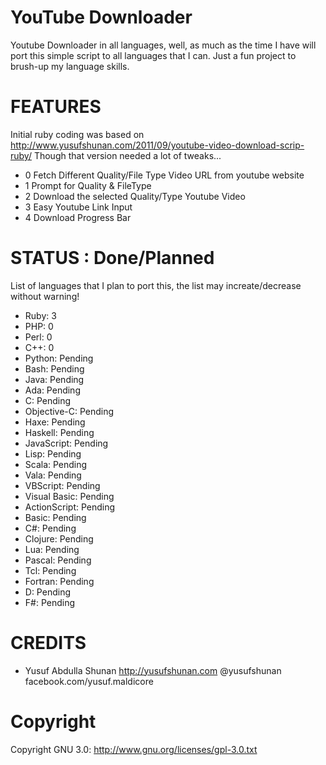 YouTube Downloader
====================
Youtube Downloader in all languages, well, as much as the time I have will port this simple script to all languages that I can. 
Just a fun project to brush-up my language skills.

FEATURES
=========
Initial ruby coding was based on http://www.yusufshunan.com/2011/09/youtube-video-download-scrip-ruby/
Though that version needed a lot of tweaks...

* 0 Fetch Different Quality/File Type Video URL from youtube website
* 1 Prompt for Quality & FileType
* 2 Download the selected Quality/Type Youtube Video
* 3 Easy Youtube Link Input
* 4 Download Progress Bar

STATUS : Done/Planned
=======================
List of languages that I plan to port this, the list may increate/decrease without warning!

- Ruby: 3
- PHP: 0
- Perl: 0
- C++: 0
- Python: Pending
- Bash: Pending
- Java: Pending
- Ada: Pending
- C: Pending
- Objective-C: Pending
- Haxe: Pending
- Haskell: Pending
- JavaScript: Pending
- Lisp: Pending
- Scala: Pending
- Vala: Pending
- VBScript: Pending
- Visual Basic: Pending
- ActionScript: Pending
- Basic: Pending
- C#: Pending
- Clojure: Pending
- Lua: Pending
- Pascal: Pending
- Tcl: Pending
- Fortran: Pending
- D: Pending
- F#: Pending


CREDITS
=========
- Yusuf Abdulla Shunan http://yusufshunan.com @yusufshunan facebook.com/yusuf.maldicore

Copyright
===========
Copyright GNU 3.0: http://www.gnu.org/licenses/gpl-3.0.txt